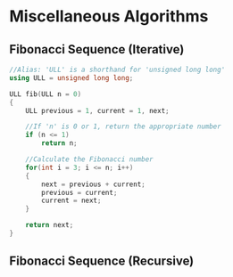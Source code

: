# Miscellaneous Algorithms

## Fibonacci Sequence (Iterative)

```C++
//Alias: 'ULL' is a shorthand for 'unsigned long long'
using ULL = unsigned long long;

ULL fib(ULL n = 0)
{
    ULL previous = 1, current = 1, next;

    //If 'n' is 0 or 1, return the appropriate number
    if (n <= 1)
        return n;

    //Calculate the Fibonacci number
    for(int i = 3; i <= n; i++)
    {
        next = previous + current;
        previous = current;
        current = next;
    }

    return next;
}
```

## Fibonacci Sequence (Recursive)
